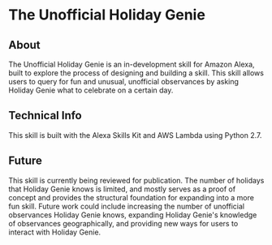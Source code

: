 # The Unofficial Holiday Genie

## About

The Unofficial Holiday Genie is an in-development skill for Amazon Alexa, built to explore the process of designing and building a skill. This skill allows users to query for fun and unusual, unofficial observances by asking Holiday Genie what to celebrate on a certain day.

## Technical Info

This skill is built with the Alexa Skills Kit and AWS Lambda using Python 2.7. 

## Future

This skill is currently being reviewed for publication. The number of holidays that Holiday Genie knows is limited, and mostly serves as a proof of concept and provides the structural foundation for expanding into a more fun skill. Future work could include increasing the number of unofficial observances Holiday Genie knows, expanding Holiday Genie's knowledge of observances geographically, and providing new ways for users to interact with Holiday Genie.
